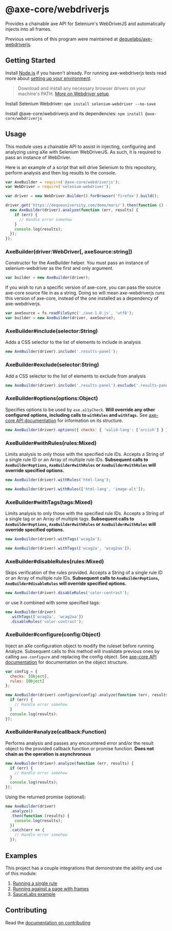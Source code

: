 # @axe-core/webdriverjs

Provides a chainable axe API for Selenium's WebDriverJS and automatically injects into all frames.

Previous versions of this program were maintained at [dequelabs/axe-webdriverjs](https://github.com/dequelabs/axe-webdriverjs).

## Getting Started

Install [Node.js](https://docs.npmjs.com/getting-started/installing-node) if you haven't already. For running axe-webdriverjs tests read more about [setting up your environment](CONTRIBUTING.md).

> Download and install any necessary browser drivers on your machine's PATH. [More on Webdriver setup](https://www.selenium.dev/documentation/en/webdriver/).

Install Selenium Webdriver: `npm install selenium-webdriver --no-save`

Install @axe-core/webdriverjs and its dependencies: `npm install @axe-core/webdriverjs`

## Usage

This module uses a chainable API to assist in injecting, configuring and analyzing using aXe with Selenium WebDriverJS. As such, it is required to pass an instance of WebDriver.

Here is an example of a script that will drive Selenium to this repository, perform analysis and then log results to the console.

```javascript
var AxeBuilder = require('@axe-core/webdriverjs');
var WebDriver = require('selenium-webdriver');

var driver = new WebDriver.Builder().forBrowser('firefox').build();

driver.get('https://dequeuniversity.com/demo/mars/').then(function () {
  new AxeBuilder(driver).analyze(function (err, results) {
    if (err) {
      // Handle error somehow
    }
    console.log(results);
  });
});
```

### AxeBuilder(driver:WebDriver[, axeSource:string])

Constructor for the AxeBuilder helper. You must pass an instance of selenium-webdriver as the first and only argument.

```javascript
var builder = new AxeBuilder(driver);
```

If you wish to run a specific version of axe-core, you can pass the source axe-core source file in as a string. Doing so will mean axe-webdriverjs runs this version of axe-core, instead of the one installed as a dependency of axe-webdriverjs.

```javascript
var axeSource = fs.readFileSync('./axe-1.0.js', 'utf8');
var builder = new AxeBuilder(driver, axeSource);
```

### AxeBuilder#include(selector:String)

Adds a CSS selector to the list of elements to include in analysis

```javascript
new AxeBuilder(driver).include('.results-panel');
```

### AxeBuilder#exclude(selector:String)

Add a CSS selector to the list of elements to exclude from analysis

```javascript
new AxeBuilder(driver).include('.results-panel').exclude('.results-panel h2');
```

### AxeBuilder#options(options:Object)

Specifies options to be used by `axe.a11yCheck`. **Will override any other configured options, including calls to `withRules` and `withTags`.** See [axe-core API documentation](https://github.com/dequelabs/axe-core/blob/master/doc/API.md) for information on its structure.

```javascript
new AxeBuilder(driver).options({ checks: { 'valid-lang': ['orcish'] } });
```

### AxeBuilder#withRules(rules:Mixed)

Limits analysis to only those with the specified rule IDs. Accepts a String of a single rule ID or an Array of multiple rule IDs. **Subsequent calls to `AxeBuilder#options`, `AxeBuilder#withRules` or `AxeBuilder#withRules` will override specified options.**

```javascript
new AxeBuilder(driver).withRules('html-lang');
```

```javascript
new AxeBuilder(driver).withRules(['html-lang', 'image-alt']);
```

### AxeBuilder#withTags(tags:Mixed)

Limits analysis to only those with the specified rule IDs. Accepts a String of a single tag or an Array of multiple tags. **Subsequent calls to `AxeBuilder#options`, `AxeBuilder#withRules` or `AxeBuilder#withRules` will override specified options.**

```javascript
new AxeBuilder(driver).withTags('wcag2a');
```

```javascript
new AxeBuilder(driver).withTags(['wcag2a', 'wcag2aa']);
```

### AxeBuilder#disableRules(rules:Mixed)

Skips verification of the rules provided. Accepts a String of a single rule ID or an Array of multiple rule IDs. **Subsequent calls to `AxeBuilder#options`, `AxeBuilder#disableRules` will override specified options.**

```javascript
new AxeBuilder(driver).disableRules('color-contrast');
```

or use it combined with some specified tags:

```javascript
new AxeBuilder(driver)
  .withTags(['wcag2a', 'wcag2aa'])
  .disableRules('color-contrast');
```

### AxeBuilder#configure(config:Object)

Inject an aXe configuration object to modify the ruleset before running Analyze. Subsequent calls to this
method will invalidate previous ones by calling `axe.configure` and replacing the config object. See
[axe-core API documentation](https://github.com/dequelabs/axe-core/blob/master/doc/API.md#api-name-axeconfigure)
for documentation on the object structure.

```javascript
var config = {
  checks: [Object],
  rules: [Object]
};

new AxeBuilder(driver).configure(config).analyze(function (err, results) {
  if (err) {
    // Handle error somehow
  }
  console.log(results);
});
```

### AxeBuilder#analyze(callback:Function)

Performs analysis and passes any encountered error and/or the result object to the provided callback function or promise function. **Does not chain as the operation is asynchronous**

```javascript
new AxeBuilder(driver).analyze(function (err, results) {
  if (err) {
    // Handle error somehow
  }
  console.log(results);
});
```

Using the returned promise (optional):

```javascript
new AxeBuilder(driver)
  .analyze()
  .then(function (results) {
    console.log(results);
  })
  .catch(err => {
    // Handle error somehow
  });
```

## Examples

This project has a couple integrations that demonstrate the ability and use of this module:

1. [Running a single rule](test/integration/doc-lang.js)
1. [Running against a page with frames](test/integration/frames.js)
1. [SauceLabs example](test/sauce/sauce.js)

## Contributing

Read the [documentation on contributing](CONTRIBUTING.md)
